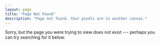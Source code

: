 ```yaml
---
layout: page
title: "Page Not Found"
description: "Page not found. Your pixels are in another canvas."
---  
```


Sorry, but the page you were trying to view does not exist --- perhaps you can try searching for it below.

<script type="text/javascript">
  var GOOG_FIXURL_LANG = 'en';
  var GOOG_FIXURL_SITE = ' '
</script>
<script type="text/javascript"
  src="http://linkhelp.clients.google.com/tbproxy/lh/wm/fixurl.js">
</script>